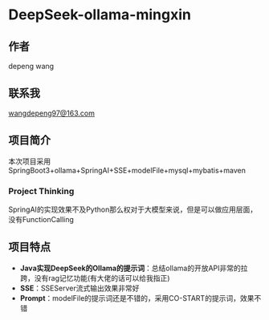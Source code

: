 # DeepSeek-ollama-mingxin
## 作者
depeng wang
## 联系我
wangdepeng97@163.com
## 项目简介
本次项目采用SpringBoot3+ollama+SpringAI+SSE+modelFile+mysql+mybatis+maven
### Project Thinking
SpringAI的实现效果不及Python那么权对于大模型来说，但是可以做应用层面，没有FunctionCalling

## 项目特点
- **Java实现DeepSeek的Ollama的提示词**：总结ollama的开放API非常的拉跨，没有rag记忆功能(有大佬的话可以给我指正)
- **SSE**：SSEServer流式输出效果非常好
- **Prompt**：modelFile的提示词还是不错的，采用CO-START的提示词，效果不错